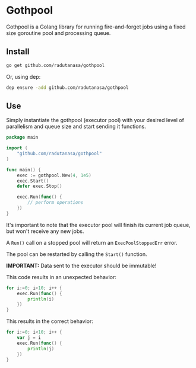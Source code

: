 # Gothpool
 
Gothpool is a Golang library for running fire-and-forget jobs using a fixed size goroutine pool and processing queue. 

## Install

``` sh
go get github.com/radutanasa/gothpool
```

Or, using dep:

``` sh
dep ensure -add github.com/radutanasa/gothpool
```

## Use

Simply instantiate the gothpool (executor pool) with your desired level of parallelism and queue size 
and start sending it functions.

``` go
package main

import (
    "github.com/radutanasa/gothpool"
)

func main() {	
    exec := gothpool.New(4, 1e5)
    exec.Start()
    defer exec.Stop()

    exec.Run(func() {
        // perform operations
    })	
}
```

It's important to note that the executor pool will finish its current job queue, but won't receive any new jobs. 

A `Run()` call on a stopped pool will return an `ExecPoolStoppedErr` error.

The pool can be restarted by calling the `Start()` function.

**IMPORTANT:** Data sent to the executor should be immutable!

This code results in an unexpected behavior:
``` go
for i:=0; i<10; i++ {
    exec.Run(func() {
        println(i)
    })
} 
```
This results in the correct behavior:
``` go
for i:=0; i<10; i++ {
    var j = i
    exec.Run(func() {
        println(j)
    })
} 
```